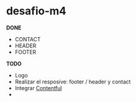 # desafio-m4

  

**DONE** 

 - CONTACT
 - HEADER
 - FOOTER



**TODO**

- Logo 
- Realizar el resposive: footer / header y contact  
- Integrar [Contentful](https://app.contentful.com/spaces/c7mvxwqo377u/content_types)
- 